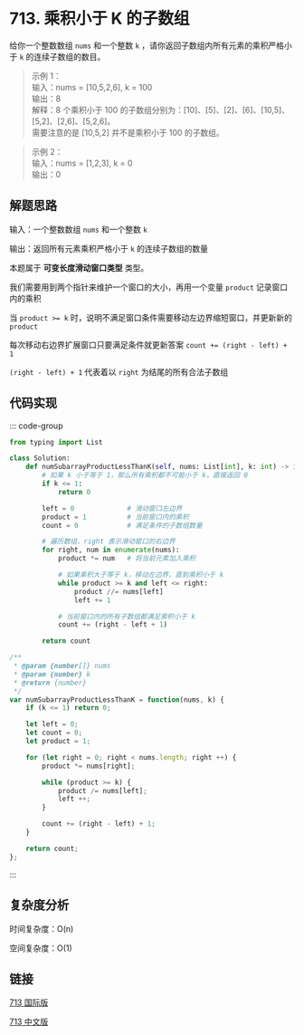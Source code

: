 # 713. 乘积小于 K 的子数组 <Badge type="warning" text="Medium" />

给你一个整数数组 `nums` 和一个整数 `k` ，请你返回子数组内所有元素的乘积严格小于 `k` 的连续子数组的数目。

>示例 1：  
输入：nums = [10,5,2,6], k = 100   
输出：8   
解释：8 个乘积小于 100 的子数组分别为：[10]、[5]、[2]、[6]、[10,5]、[5,2]、[2,6]、[5,2,6]。   
需要注意的是 [10,5,2] 并不是乘积小于 100 的子数组。

>示例 2：  
输入：nums = [1,2,3], k = 0   
输出：0  

## 解题思路

输入：一个整数数组 `nums` 和一个整数 `k`

输出：返回所有元素乘积严格小于 `k` 的连续子数组的数量

本题属于 **可变长度滑动窗口类型** 类型。

我们需要用到两个指针来维护一个窗口的大小，再用一个变量 `product` 记录窗口内的乘积

当 `product >= k` 时，说明不满足窗口条件需要移动左边界缩短窗口，并更新新的 `product`

每次移动右边界扩展窗口只要满足条件就更新答案 `count += (right - left) + 1`

`(right - left) + 1` 代表着以 `right` 为结尾的所有合法子数组

## 代码实现

::: code-group

```python
from typing import List

class Solution:
    def numSubarrayProductLessThanK(self, nums: List[int], k: int) -> int:
        # 如果 k 小于等于 1，那么所有乘积都不可能小于 k，直接返回 0
        if k <= 1:
            return 0

        left = 0             # 滑动窗口左边界
        product = 1          # 当前窗口内的乘积
        count = 0            # 满足条件的子数组数量

        # 遍历数组，right 表示滑动窗口的右边界
        for right, num in enumerate(nums):
            product *= num   # 将当前元素加入乘积

            # 如果乘积大于等于 k，移动左边界，直到乘积小于 k
            while product >= k and left <= right:
                product //= nums[left]
                left += 1

            # 当前窗口内的所有子数组都满足乘积小于 k
            count += (right - left + 1)

        return count
```

```javascript
/**
 * @param {number[]} nums
 * @param {number} k
 * @return {number}
 */
var numSubarrayProductLessThanK = function(nums, k) {
    if (k <= 1) return 0;

    let left = 0;
    let count = 0;
    let product = 1;

    for (let right = 0; right < nums.length; right ++) {
        product *= nums[right];

        while (product >= k) {
            product /= nums[left];
            left ++;
        }

        count += (right - left) + 1;
    }

    return count;
};
```

:::

## 复杂度分析

时间复杂度：O(n)

空间复杂度：O(1)

## 链接

[713 国际版](https://leetcode.com/problems/subarray-product-less-than-k/description/)

[713 中文版](https://leetcode.cn/problems/subarray-product-less-than-k/description/)